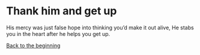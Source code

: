 # Thank him and get up

His mercy was just false hope into thinking you’d make it out alive, He stabs you in the heart after he helps you get up. 

[Back to the beginning](../README.md)